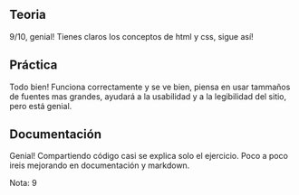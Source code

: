 ## Teoria

9/10, genial! Tienes claros los conceptos de html y css, sigue así!

## Práctica

Todo bien! Funciona correctamente y se ve bien, piensa en usar tammaños de fuentes mas grandes, ayudará a la usabilidad y a la legibilidad del sitio, pero está genial.

## Documentación

Genial! Compartiendo código casi se explica solo el ejercicio. Poco a poco ireis mejorando en documentación y markdown.

Nota: 9

